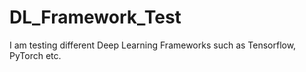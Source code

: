# DL_Framework_Test
I am testing different Deep Learning Frameworks such as Tensorflow, PyTorch etc.

